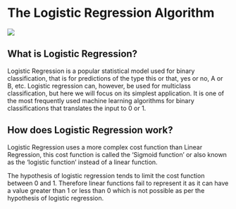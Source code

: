 # The Logistic Regression Algorithm

![](https://cdn-images-1.medium.com/max/681/1*3FgpptTWzpd2RLgKbV-HvA.jpeg)

## What is Logistic Regression?
Logistic Regression is a popular statistical model used for binary classification, that is for predictions of the type this or that, yes or no, A or B, etc. Logistic regression can, however, be used for multiclass classification, but here we will focus on its simplest application. It is one of the most frequently used machine learning algorithms for binary classifications that translates the input to 0 or 1. 


## How does Logistic Regression work?

Logistic Regression uses a more complex cost function than Linear Regression, this cost function is called the ‘Sigmoid function’ or also known as the ‘logistic function’ instead of a linear function.

The hypothesis of logistic regression tends to limit the cost function between 0 and 1. Therefore linear functions fail to represent it as it can have a value greater than 1 or less than 0 which is not possible as per the hypothesis of logistic regression.
